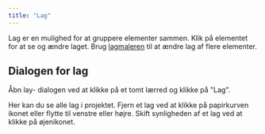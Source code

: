 ```yaml
---
title: "Lag"
---
```


Lag er en mulighed for at gruppere elementer sammen. Klik på elementet for at se og ændre laget. Brug [lagmaleren](painters/layer.md) til at ændre lag af flere elementer.

## Dialogen for lag

Åbn lay- dialogen ved at klikke på et tomt lærred og klikke på "Lag".

Her kan du se alle lag i projektet. Fjern et lag ved at klikke på papirkurven ikonet eller flytte til venstre eller højre. Skift synligheden af et lag ved at klikke på øjenikonet.
